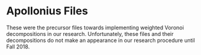 # Apollonius Files

These were the precursor files towards implementing weighted Voronoi decompositions in our research. Unfortunately, these files and their decompositions do not make an appearance in our research procedure until Fall 2018.
